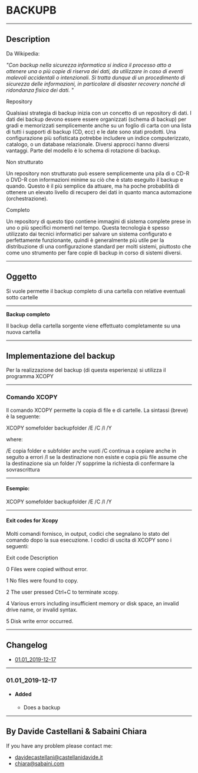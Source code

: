 # BACKUPB
---

## Description
Da Wikipedia:

*"Con backup nella sicurezza informatica si indica il processo atto a ottenere una o più copie di riserva dei dati, da utilizzare in caso di eventi malevoli accidentali o intenzionali. Si tratta dunque di un procedimento di sicurezza delle informazioni, in particolare di disaster recovery nonché di ridondanza fisica dei dati. "*

Repository

Qualsiasi strategia di backup inizia con un concetto di un repository di dati. I dati dei backup devono essere essere organizzati (schema di backup) per gradi e memorizzati semplicemente anche su un foglio di carta con una lista di tutti i supporti di backup (CD, ecc) e le date sono stati prodotti. Una configurazione più sofisticata potrebbe includere un indice computerizzato, catalogo, o un database relazionale. Diversi approcci hanno diversi vantaggi. Parte del modello è lo schema di rotazione di backup.

Non strutturato

Un repository non strutturato può essere semplicemente una pila di o CD-R o DVD-R con informazioni minime su ciò che è stato eseguito il backup e quando. Questo è il più semplice da attuare, ma ha poche probabilità di ottenere un elevato livello di recupero dei dati in quanto manca automazione (orchestrazione).

Completo

Un repository di questo tipo contiene immagini di sistema complete prese in uno o più specifici momenti nel tempo. Questa tecnologia è spesso utilizzato dai tecnici informatici per salvare un sistema configurato e perfettamente funzionante, quindi è generalmente più utile per la distribuzione di una configurazione standard per molti sistemi, piuttosto che come uno strumento per fare copie di backup in corso di sistemi diversi.

---
## Oggetto

Si vuole permette il backup completo di una cartella con relative eventuali sotto cartelle

---

**Backup completo**

Il backup della cartella sorgente viene effettuato completamente su una nuova cartella

---
## Implementazione del backup

Per la realizzazione del backup (di questa esperienza) si utilizza il programma XCOPY

---
### Comando XCOPY

Il comando XCOPY permette la copia di file e di cartelle. La sintassi (breve) è la seguente:

XCOPY somefolder backupfolder /E /C /I /Y

where:

/E copia folder e subfolder anche vuoti
/C continua a copiare anche in seguito a errori
/I se la destinazione non esiste e copia più file assume che la destinazione sia un folder
/Y sopprime la richiesta di confermare la sovrascrittura

---
#### Esempio:

XCOPY somefolder backupfolder /E /C /I /Y

---
#### Exit codes for Xcopy

Molti comandi fornisco, in output, codici che segnalano lo stato del comando dopo la sua
esecuzione.
I codici di uscita di XCOPY sono i seguenti:

Exit code Description

0 Files were copied without error.

1 No files were found to copy.

2 The user pressed Ctrl+C to terminate xcopy.

4 Various errors including insufficient memory or disk space, an invalid drive name, or invalid syntax.

5 Disk write error occurred.

---
## Changelog 
- [01.01_2019-12-17](#0101_2019-12-17)

---
### 01.01_2019-12-17
 - #### Added
	 - Does a backup 



---
By Davide Castellani & Sabaini Chiara
---
If you have any problem please contact me:
- davidecastellani@castellanidavide.it
- chiara@sabaini.com
